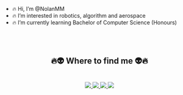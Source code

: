 - 🔥 Hi, I’m @NolanMM
- 🔥 I’m interested in robotics, algorithm and aerospace
- 🔥 I’m currently learning Bachelor of Computer Science (Honours)
<!--
<br>
<h2 align="center">🔥🔥🔥 GitHub Stats 🔥🔥🔥</h2>
<br>
<div align=center>
  <a href="#" title="NolanM">
    <img align="left" width="434" src="https://github-readme-stats.vercel.app/api?username=NolanMM&theme=aura_dark&hide_border=true" />
  </a>
  <a href="#" title="NolanM">
    <img width="315" align="center" height="184" src="https://github-readme-stats.vercel.app/api/top-langs/?username=NolanMM&layout=compact&theme=aura_dark&hide_border=true" />
  </a>
</div>
<br>
<br>
<h2 align="center">🔥🛠 Some Repositories 🛠🔥</h2>
<br>
<div align=center>
  
[![Readme Card](https://github-readme-stats.vercel.app/api/pin/?username=NolanMM&repo=MySQL_Winform_Application_C_Sharp&theme=aura_dark)](https://github.com/NolanMM/MySQL_Winform_Application_C_Sharp)[![Readme Card](https://github-readme-stats.vercel.app/api/pin/?username=NolanMM&repo=AES_Encryption_Hard_Code_Key&theme=gruvbox)](https://github.com/NolanMM/AES_Encryption_Hard_Code_Key)

[![Readme Card](https://github-readme-stats.vercel.app/api/pin/?username=NolanMM&repo=Multiple_Client_Server_Networking&theme=monokai)](https://github.com/NolanMM/Multiple_Client_Server_Networking)[![Readme Card](https://github-readme-stats.vercel.app/api/pin/?username=NolanMM&repo=OTP_Code_SMTP_Server&theme=algolia)](https://github.com/NolanMM/OTP_Code_SMTP_Server)
  
[![Readme Card](https://github-readme-stats.vercel.app/api/pin/?username=NolanMM&repo=C-network-winform-simple&theme=prussian)](https://github.com/NolanMM/C-network-winform-simple)[![Readme Card](https://github-readme-stats.vercel.app/api/pin/?username=NolanMM&repo=Multiple_Client_Server_Networking&theme=darcula)](https://github.com/NolanMM/Multiple_Client_Server_Networking)
-->
</div>
<br>
<br>
<h2 align="center">🔥👽 Where to find me 👽🔥</h2>
<br>
<div align="center">
  <a href="https://www.facebook.com/NolanMinh" target="blank">
    <img src="https://img.icons8.com/neon/96/null/facebook.png" />
  </a>
  <a href="https://www.youtube.com/channel/UC32mzHk7CDwrD2xMDmOeNtA" target="blank">
    <img src="https://img.icons8.com/nolan/96/youtube-squared.png" />
  </a>
  <a href="https://www.linkedin.com/in/nolan2810" target="blank">
    <img src="https://img.icons8.com/nolan/96/linkedin.png" />
  </a>
  <a href="https://www.instagram.com/n_olanm" target="blank">
    <img src="https://img.icons8.com/nolan/96/instagram-new.png" />
  </a>
</div>
